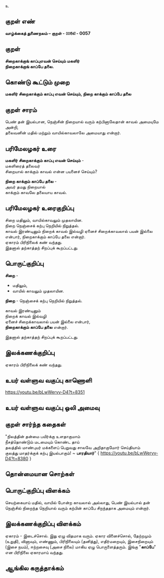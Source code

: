 உ

## குறள் எண் 

**வாழ்க்கைத் துணைநலம் – குறள் - ௦௦௫௭ - 0057**  

## குறள் 

**சிறைகாக்குங் காப்புஎவன் செய்யும் மகளிர்  
நிறைகாக்குங் காப்பே தலை.** 

## கொண்டு கூட்டும் முறை

**மகளிர் சிறைகாக்கும் காப்பு எவன் செய்யும், நிறை காக்கும் காப்பே தலை**  

## குறள் சாரம் 
 
 பெண் தன் இயல்பான, நெஞ்சின் நிறையால் வரும் கற்பினாலேதான் காவல் அமையுமே அன்றி,  
 தலைவனின் மதில் மற்றும் வாயில்காவலாலே அமையாது என்றார்.

## பரிமேலழகர் உரை

**மகளிர் சிறைகாக்கும் காப்பு எவன் செய்யும்** -  
மகளிரைத் தலைவர்  
சிறையால் காக்கும் காவல் என்ன பயனைச் செய்யும்?  

**நிறை காக்கும் காப்பே தலை** -  
அவர் தமது நிறையால்  
காக்கும் காவலே தலையாய காவல்.  

## பரிமேலழகர் உரைகுறிப்பு   

சிறை மதிலும், வாயில்காவலும் முதலாயின.  
நிறை நெஞ்சைக் கற்பு நெறியில் நிறுத்தல்.  
காவல் இரண்டினும் நிறைக் காவல் இல்வழி ஏனைச் சிறைக்காவலால் பயன் இல்லை என்பார், நிறைகாக்கும் காப்பே தலை என்றார்.  
ஏகாரம் பிரிநிலைக் கண் வந்தது.  
இதனால் தற்காத்தற் சிறப்புக் கூறப்பட்டது.  

## பொருட்குறிப்பு 

**சிறை** - 
* மதிலும்,  
* வாயில் காவலும் முதலாயின.  

**நிறை** - நெஞ்சைக் கற்பு நெறியில் நிறுத்தல்.

காவல் இரண்டினும்  
நிறைக் காவல் இல்வழி  
ஏனைச் சிறைக்காவலால் பயன் இல்லை என்பார்,  
**நிறைகாக்கும் காப்பே தலை** என்றார்.  

இதனால் தற்காத்தற் சிறப்புக் கூறப்பட்டது. 

## இலக்கணக்குறிப்பு  

ஏகாரம் பிரிநிலைக் கண் வந்தது.  

## உயர் வள்ளுவ வகுப்பு காணொளி

https://youtu.be/bLwWervv-D4?t=8351

## உயர் வள்ளுவ வகுப்பு ஒலி அமைவு 

 
## குறள் சார்ந்த கதைகள் 

"நிலத்தின் தன்மை பயிர்க்கு உளதாகுமாம்                                  
நீசத்தொண்டும் மடமையும் கொண்ட தாய்                  
தலத்தில் மாண்புயர் மக்களைப் பெறுவது சாலவே அறிதாகுமோர் செய்தியாம்                                                           
குலத்து மாதர்க்குக் கற்பு இயல்பாகும்!  ~ **பாரதியார்**"    { https://youtu.be/bLwWervv-D4?t=8380 }

## தொன்மையான சொற்கள்


## பொருட்குறிப்பு விளக்கம் 

செயற்கையாய் மதில், வாயில் போன்ற காவலால் அல்லாது, பெண் இயல்பால் தன் நெஞ்சில் நிறைந்த 
நெறியால் வரும் கற்பின் காப்பே சிறந்ததாக அமையும் என்றார். 

## இலக்கணக்குறிப்பு விளக்கம்  

ஏகாரம் - இடைச்சொல். இது ஏழு விதமாக வரும்.
ஏகார வினைச்சொல்,
தேற்றமும் (உறுதி), வினாவும், எண்ணும், பிரிநிலையும் (தனித்து),
எதிர்மறையும், இசைநிறையும் (இசை நயம்), ஈற்றசைவு (அசை நிலை) மாகிய
ஏழு பொருளைத்தரும்.
இங்கு "**காப்பே**" என பிரிநிலை ஏகாரமாய் வந்தது. 

## ஆங்கில கருத்தாக்கம் 


